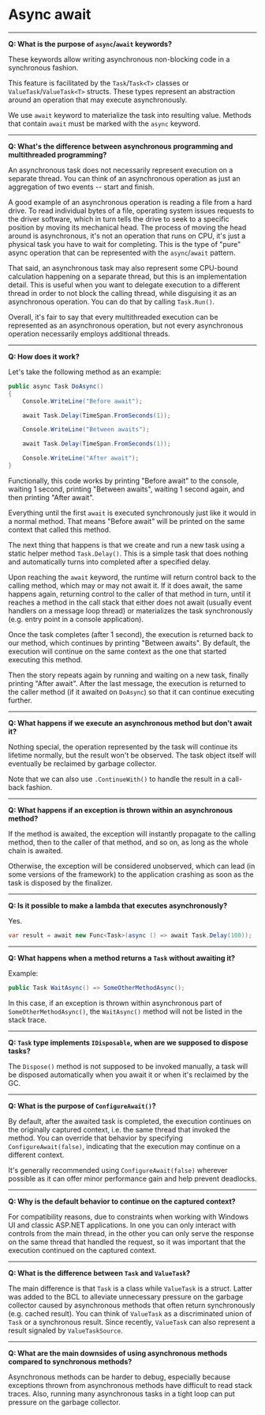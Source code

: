 # Async await

___

**Q: What is the purpose of `async`/`await` keywords?**

These keywords allow writing asynchronous non-blocking code in a synchronous fashion.

This feature is facilitated by the `Task`/`Task<T>` classes or `ValueTask`/`ValueTask<T>` structs. These types represent an abstraction around an operation that may execute asynchronously.

We use `await` keyword to materialize the task into resulting value. Methods that contain `await` must be marked with the `async` keyword.

___

**Q: What's the difference between asynchronous programming and multithreaded programming?**

An asynchronous task does not necessarily represent execution on a separate thread. You can think of an asynchronous operation as just an aggregation of two events -- start and finish.

A good example of an asynchronous operation is reading a file from a hard drive. To read individual bytes of a file, operating system issues requests to the driver software, which in turn tells the drive to seek to a specific position by moving its mechanical head. The process of moving the head around is asynchronous, it's not an operation that runs on CPU, it's just a physical task you have to wait for completing. This is the type of "pure" async operation that can be represented with the `async`/`await` pattern.

That said, an asynchronous task may also represent some CPU-bound calculation happening on a separate thread, but this is an implementation detail. This is useful when you want to delegate execution to a different thread in order to not block the calling thread, while disguising it as an asynchronous operation. You can do that by calling `Task.Run()`.

Overall, it's fair to say that every multithreaded execution can be represented as an asynchronous operation, but not every asynchronous operation necessarily employs additional threads.

___

**Q: How does it work?**

Let's take the following method as an example:

```c#
public async Task DoAsync()
{
    Console.WriteLine("Before await");

    await Task.Delay(TimeSpan.FromSeconds(1));

    Console.WriteLine("Between awaits");

    await Task.Delay(TimeSpan.FromSeconds(1));

    Console.WriteLine("After await");
}
```

Functionally, this code works by printing "Before await" to the console, waiting 1 second, printing "Between awaits", waiting 1 second again, and then printing "After await".

Everything until the first `await` is executed synchronously just like it would in a normal method. That means "Before await" will be printed on the same context that called this method.

The next thing that happens is that we create and run a new task using a static helper method `Task.Delay()`. This is a simple task that does nothing and automatically turns into completed after a specified delay.

Upon reaching the `await` keyword, the runtime will return control back to the calling method, which may or may not await it. If it does await, the same happens again, returning control to the caller of that method in turn, until it reaches a method in the call stack that either does not await (usually event handlers on a message loop thread) or materializes the task synchronously (e.g. entry point in a console application).

Once the task completes (after 1 second), the execution is returned back to our method, which continues by printing "Between awaits". By default, the execution will continue on the same context as the one that started executing this method.

Then the story repeats again by running and waiting on a new task, finally printing "After await". After the last message, the execution is returned to the caller method (if it awaited on `DoAsync`) so that it can continue executing further.

___

**Q: What happens if we execute an asynchronous method but don't await it?**

Nothing special, the operation represented by the task will continue its lifetime normally, but the result won't be observed. The task object itself will eventually be reclaimed by garbage collector.

Note that we can also use `.ContinueWith()` to handle the result in a call-back fashion.

___

**Q: What happens if an exception is thrown within an asynchronous method?**

If the method is awaited, the exception will instantly propagate to the calling method, then to the caller of that method, and so on, as long as the whole chain is awaited.

Otherwise, the exception will be considered unobserved, which can lead (in some versions of the framework) to the application crashing as soon as the task is disposed by the finalizer.

___

**Q: Is it possible to make a lambda that executes asynchronously?**

Yes.

```c#
var result = await new Func<Task>(async () => await Task.Delay(100));
```

___

**Q: What happens when a method returns a `Task` without awaiting it?**

Example:

```c#
public Task WaitAsync() => SomeOtherMethodAsync();
```

In this case, if an exception is thrown within asynchronous part of `SomeOtherMethodAsync()`, the `WaitAsync()` method will not be listed in the stack trace.

___

**Q: `Task` type implements `IDisposable`, when are we supposed to dispose tasks?**

The `Dispose()` method is not supposed to be invoked manually, a task will be disposed automatically when you await it or when it's reclaimed by the GC.

___

**Q: What is the purpose of `ConfigureAwait()`?**

By default, after the awaited task is completed, the execution continues on the originally captured context, i.e. the same thread that invoked the method. You can override that behavior by specifying `ConfigureAwait(false)`, indicating that the execution may continue on a different context.

It's generally recommended using `ConfigureAwait(false)` wherever possible as it can offer minor performance gain and help prevent deadlocks.

___

**Q: Why is the default behavior to continue on the captured context?**

For compatibility reasons, due to constraints when working with Windows UI and classic ASP.NET applications. In one you can only interact with controls from the main thread, in the other you can only serve the response on the same thread that handled the request, so it was important that the execution continued on the captured context.

___

**Q: What is the difference between `Task` and `ValueTask`?**

The main difference is that `Task` is a class while `ValueTask` is a struct. Latter was added to the BCL to alleviate unnecessary pressure on the garbage collector caused by asynchronous methods that often return synchronously (e.g. cached result). You can think of `ValueTask` as a discriminated union of `Task` or a synchronous result. Since recently, `ValueTask` can also represent a result signaled by `ValueTaskSource`.

___

**Q: What are the main downsides of using asynchronous methods compared to synchronous methods?**

Asynchronous methods can be harder to debug, especially because exceptions thrown from asynchronous methods have difficult to read stack traces. Also, running many asynchronous tasks in a tight loop can put pressure on the garbage collector.
